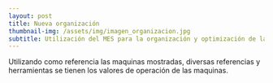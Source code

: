 ```yaml
---
layout: post
title: Nueva organización
thumbnail-img: /assets/img/imagen_organizacion.jpg
subtitle: Utilización del MES para la organización y optimización de la producción en la empresa
---
```


Utilizando como referencia las maquinas mostradas, diversas referencias y herramientas se tienen los valores de operación de las maquinas.

<head>
    <title>Centered Table Example</title>
    <style>
        table {
            border-collapse: collapse;
            margin: 0 auto;
        }

        table, th, td {
            border: 1px solid black;
            text-align: center;
            padding: 10px;
        }
    </style>
</head>
<body>
    <table>
        <tr>
            <th>Proceso</th>
            <th>Máquina</th>
            <th>Tiempo de <br> subida</th>
            <th>Tiempo de <br> bajada</th>
            <th>Paradas</th>
            <th>MTBF</th>
            <th>MTTR</th>
        </tr>
        <tr>
            <td>Dosificación</td>
            <td>Dosificador por peso automático <br> lineal de 4 cabezales <br> 5g-1000g </td>
            <td>315</td>
            <td>7</td>
            <td>1</td>
            <td>308</td>
            <td>7</td>   
        </tr>
        <tr>
            <td>Mezcla</td>
            <td>Mezcladora planetaria: <br> para el amasado de productos de <br> alta viscosidad y tixotropia</td>
            <td>630</td>
            <td>35</td>
            <td>1</td>
            <td>595</td>
            <td>35</td>
        </tr>
        <tr>
            <td>Laminación</td>
            <td>Laminadora de masa <br> C: 430x1700 mm</td>
            <td></td>
            <td>Row 3, Cell 4</td>
            <td>Row 3, Cell 5</td>
            <td>Row 3, Cell 6</td>
            <td>Row 3, Cell 7</td>
        </tr>
        <tr>
            <td>Corte</td>
            <td>Laminadora industria para <br> arepas rellenas 40 c,</td>
            <td>1470</td>
            <td>35</td>
            <td>1</td>
            <td>1435</td>
            <td>35</td>
        </tr>
        <tr>
            <td>Horneado</td>
            <td>Horno tunel 1 nivel 40 <br> trabajables </td>
            <td>2380</td>
            <td>280</td>
            <td>1</td>
            <td>2100</td>
            <td>280</td>
        </tr>
    </table>
</body>

A partir de esto se les calcula el porcentaje de disponibilidad
